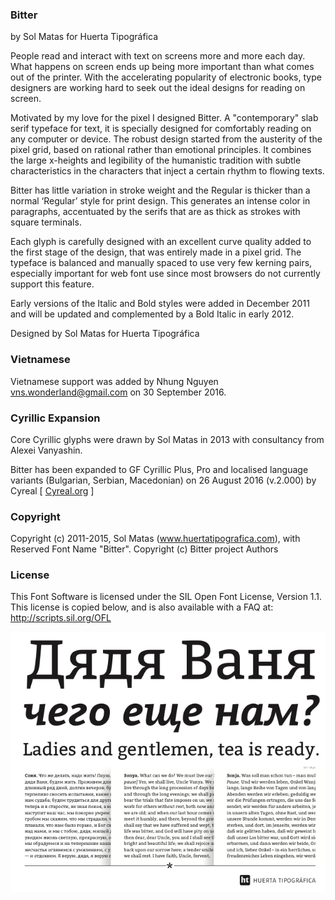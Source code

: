 ### Bitter

by Sol Matas for Huerta Tipográfica

People read and interact with text on screens more and more each day. What happens on screen ends up being more important than what comes out of the printer. With the accelerating popularity of electronic books, type designers are working hard to seek out the ideal designs for reading on screen.

Motivated by my love for the pixel I designed Bitter. A "contemporary" slab serif typeface for text, it is specially designed for comfortably reading on any computer or device. The robust design started from the austerity of the pixel grid, based on rational rather than emotional principles. It combines the large x-heights and legibility of the humanistic tradition with subtle characteristics in the characters that inject a certain rhythm to flowing texts.

Bitter has little variation in stroke weight and the Regular is thicker than a normal ‘Regular’ style for print design. This generates an intense color in paragraphs, accentuated by the serifs that are as thick as strokes with square terminals.

Each glyph is carefully designed with an excellent curve quality added to the first stage of the design, that was entirely made in a pixel grid. The typeface is balanced and manually spaced to use very few kerning pairs, especially important for web font use since most browsers do not currently support this feature.

Early versions of the Italic and Bold styles were added in December 2011 and will be updated and complemented by a Bold Italic in early 2012.

Designed by Sol Matas for Huerta Tipográfica

### Vietnamese

Vietnamese support was added by Nhung Nguyen <vns.wonderland@gmail.com> on 30 September 2016. 

### Cyrillic Expansion

Core Cyrillic glyphs were drawn by Sol Matas in 2013 with consultancy from Alexei Vanyashin. 

Bitter has been expanded to GF Cyrillic Plus, Pro and localised language variants (Bulgarian, Serbian, Macedonian) on 26 August 2016 (v.2.000) by Cyreal [ [Cyreal.org](Cyreal.org) ]

### Copyright

Copyright (c) 2011-2015, Sol Matas (www.huertatipografica.com), with Reserved Font Name "Bitter". Copyright (c) Bitter project Authors

### License

This Font Software is licensed under the SIL Open Font License, Version 1.1.
This license is copied below, and is also available with a FAQ at:
http://scripts.sil.org/OFL

![Bitter Cyrillic](documentation/promo.png)

